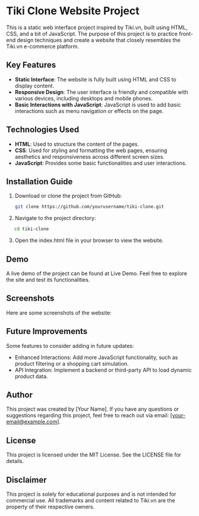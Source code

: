 # Tiki Clone Website Project

This is a static web interface project inspired by Tiki.vn, built using HTML, CSS, and a bit of JavaScript. The purpose of this project is to practice front-end design techniques and create a website that closely resembles the Tiki.vn e-commerce platform.

## Key Features

- **Static Interface**: The website is fully built using HTML and CSS to display content.
- **Responsive Design**: The user interface is friendly and compatible with various devices, including desktops and mobile phones.
- **Basic Interactions with JavaScript**: JavaScript is used to add basic interactions such as menu navigation or effects on the page.

## Technologies Used

- **HTML**: Used to structure the content of the pages.
- **CSS**: Used for styling and formatting the web pages, ensuring aesthetics and responsiveness across different screen sizes.
- **JavaScript**: Provides some basic functionalities and user interactions.

## Installation Guide

1. Download or clone the project from GitHub:
   ```bash
   git clone https://github.com/yourusername/tiki-clone.git
2. Navigate to the project directory:

```bash
   cd tiki-clone
```
3. Open the index.html file in your browser to view the website.

## Demo
A live demo of the project can be found at Live Demo. Feel free to explore the site and test its functionalities.

## Screenshots
Here are some screenshots of the website:


## Future Improvements
Some features to consider adding in future updates:

- Enhanced Interactions: Add more JavaScript functionality, such as product filtering or a shopping cart simulation.
- API Integration: Implement a backend or third-party API to load dynamic product data.
## Author
This project was created by [Your Name]. If you have any questions or suggestions regarding this project, feel free to reach out via email: [your-email@example.com].

## License
This project is licensed under the MIT License. See the LICENSE file for details.

## Disclaimer
This project is solely for educational purposes and is not intended for commercial use. All trademarks and content related to Tiki.vn are the property of their respective owners.







